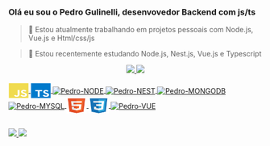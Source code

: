 ### Olá eu sou o Pedro Gulinelli, desenvovedor Backend com js/ts 

> 🔭 Estou atualmente trabalhando em projetos pessoais com Node.js, Vue.js e Html/css/js

> 🌱 Estou recentemente estudando Node.js, Nest.js, Vue.js e Typescript

<div align="center">
  <a href="https://github.com/Peviii">
  <img height="180em" src="https://github-readme-stats-sigma-five.vercel.app/api?username=Peviii&show_icons=true&theme=dark&include_all_commits=true&count_private=true"/>
  <img height="180em" src="https://github-readme-stats-sigma-five.vercel.app/api/top-langs/?username=Peviii&layout=compact&langs_count=7&theme=dark"/>
</div>

<div style="display: inline_block"><br>
  <img align="center" alt="Pedro-Js" height="30" width="40" src="https://raw.githubusercontent.com/devicons/devicon/master/icons/javascript/javascript-plain.svg">
  <img align="center" alt="Pedro-Ts" height="30" width="40" src="https://raw.githubusercontent.com/devicons/devicon/master/icons/typescript/typescript-plain.svg">
  <img align="center" alt="Pedro-NODE" height="30" width="40"  src="https://cdn.jsdelivr.net/gh/devicons/devicon/icons/nodejs/nodejs-original.svg" />
  <img align="center" alt="Pedro-NEST" height="30" width="40"  src="https://cdn.jsdelivr.net/gh/devicons/devicon/icons/nestjs/nestjs-plain.svg" />
  <img align="center" alt="Pedro-MONGODB" height="30" width="40" src="https://cdn.jsdelivr.net/gh/devicons/devicon/icons/mongodb/mongodb-original.svg" />
  <img align="center" alt="Pedro-MYSQL" height="30" width="40" src="https://cdn.jsdelivr.net/gh/devicons/devicon/icons/mysql/mysql-original.svg" />
  <img align="center" alt="Pedro-HTML" height="30" width="40" src="https://raw.githubusercontent.com/devicons/devicon/master/icons/html5/html5-original.svg">
  <img align="center" alt="Pedro-CSS" height="30" width="40" src="https://raw.githubusercontent.com/devicons/devicon/master/icons/css3/css3-original.svg">
  <img align="center" alt="Pedro-VUE" height="30" width="40" src="https://cdn.jsdelivr.net/gh/devicons/devicon/icons/vuejs/vuejs-original.svg" />         
</div>

##

<div>
  <a href="https://www.linkedin.com/in/pedro-gulinelli-8b4393231/" target="_blank">
    <img src="https://img.shields.io/badge/-LinkedIn-%230077B5?style=for-the-badge&logo=linkedin&logoColor=white" target="_blank">
  </a>
  <a href = "mailto:gulinelli.pg@gmail.com">
    <img src="https://img.shields.io/badge/-Gmail-%23333?style=for-the-badge&logo=gmail&logoColor=white" target="_blank">
  </a>
</div>
